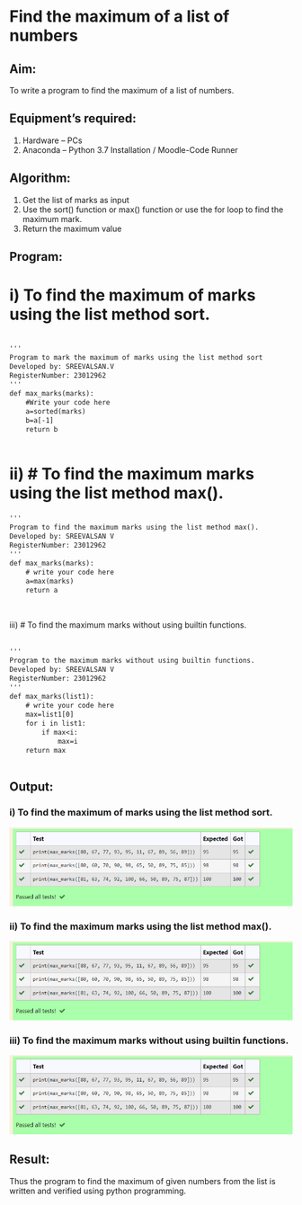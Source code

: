 # Find the maximum of a list of numbers
## Aim:
To write a program to find the maximum of a list of numbers.
## Equipment’s required:
1.	Hardware – PCs
2.	Anaconda – Python 3.7 Installation / Moodle-Code Runner
## Algorithm:
1.	Get the list of marks as input
2.	Use the sort() function or max() function or use the for loop to find the maximum mark.
3.	Return the maximum value
## Program:

# i)	 To find the maximum of marks using the list method sort.
```

''' 
Program to mark the maximum of marks using the list method sort
Developed by: SREEVALSAN.V
RegisterNumber: 23012962
'''
def max_marks(marks):
    #Write your code here
    a=sorted(marks)
    b=a[-1]
    return b
    

```

# ii)	# To find the maximum marks using the list method max().
```
''' 
Program to find the maximum marks using the list method max().
Developed by: SREEVALSAN V
RegisterNumber: 23012962
'''
def max_marks(marks):
    # write your code here
    a=max(marks)
    return a



```

iii) # To find the maximum marks without using builtin functions.
```

''' 
Program to the maximum marks without using builtin functions.
Developed by: SREEVALSAN V
RegisterNumber: 23012962
'''
def max_marks(list1):
    # write your code here
    max=list1[0]
    for i in list1:
        if max<i:
            max=i
    return max        


```

## Output:
### i)	To find the maximum of marks using the list method sort.

![Alt text](image.png)

### ii)	 To find the maximum marks using the list method max().

![Alt text](image-1.png)

### iii)  To find the maximum marks without using builtin functions.

![Alt text](image-2.png)

## Result:
Thus the program to find the maximum of given numbers from the list is written and verified using python programming.